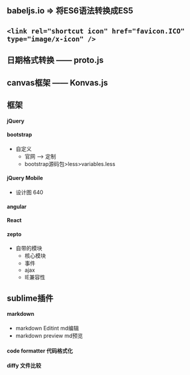 ## babeljs.io => 将ES6语法转换成ES5
## `<link rel="shortcut icon" href="favicon.ICO" type="image/x-icon" />`
## 日期格式转换 —— proto.js
## canvas框架 —— Konvas.js
## 框架
#### jQuery
#### bootstrap
- 自定义
	+ 官网 ——> 定制
	+ bootstrap源码包>less>variables.less
#### jQuery Mobile
- 设计图 640
#### angular
#### React
#### zepto
- 自带的模块
	+ 核心模块
	+ 事件
	+ ajax
	+ IE兼容性
    
## sublime插件
#### markdown
- markdown Editint md编辑
- markdown preview  md预览

#### code formatter  代码格式化
#### diffy  文件比较